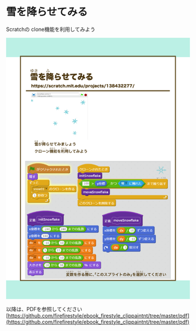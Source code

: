 # 雪を降らせてみる

Scratchの clone機能を利用してみよう

![](/assets/FireStyle_000_presents00d_01.png)

以降は、PDFを参照してください
[https://github.com/firefirestyle/ebook_firestyle_clippaintnt/tree/master/pdf](https://github.com/firefirestyle/ebook_firestyle_clippaintnt/tree/master/pdf)




